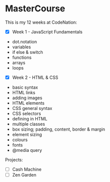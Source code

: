 # MasterCourse

This is my 12 weeks at CodeNation:

- [x] Week 1 - JavaScript Fundamentals
- dot.notation
- variables
- if else & switch
- functions
- arrays
- loops

- [x] Week 2 - HTML & CSS
- basic syntax
- HTML links
- adding images
- HTML elements
- CSS general syntax
- CSS selectors
- defining in HTML
- multiple classes
- box sizing; padding, content, border & margin
- element sizing
- colours
- fonts
- @media query 

Projects:

- [ ] Cash Machine
- [ ] Zen Garden